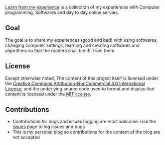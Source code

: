 [Learn from my experience](http://svijaykoushik.github.io/blog) is a collection of my experiences with Computer programming, Softwares and day to day online servies.

## Goal
 The goal is to share my experiences (good and bad) with using softwares, changing computer settings, learning and creating softwares and algorithms so that the readers shall benifit from them.

 ## License
Except otherwise noted, The content of this project itself is licensed under the [Creative Commons Attribution-NonCommercial 4.0 International License](http://creativecommons.org/licenses/by-nc/4.0/), and the underlying source code used to format and display that content is licensed under the [MIT license](/LICENSE).

## Contributions
- Contributions for bugs and issues logging are most welcome. Use the [issues](https://github.com/svijaykoushik/blog/issues) page to log issues and bugs
- This is my personal blog so contributions for the content of the blog are not accepted
